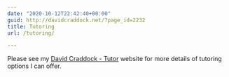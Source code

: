 ```yaml
---
date: "2020-10-12T22:42:40+00:00"
guid: http://davidcraddock.net/?page_id=2232
title: Tutoring
url: /tutoring/

---
```

Please see my [David Craddock - Tutor](https://davidcraddocktutor.com) website for more details of tutoring options I can offer.
